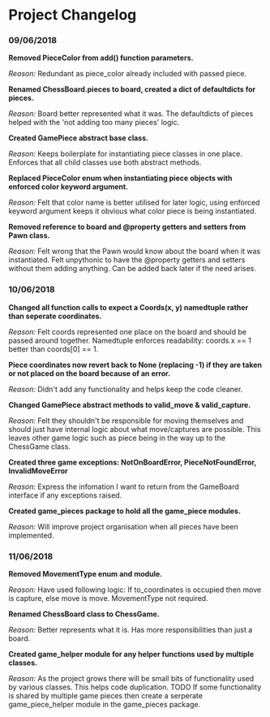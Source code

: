 # Project Changelog

### 09/06/2018

**Removed PieceColor from add() function parameters.**

*Reason:* Redundant as piece_color already included with passed piece.


**Renamed ChessBoard.pieces to board, created a dict of defaultdicts for pieces.**

*Reason:* Board better represented what it was. The defaultdicts of pieces helped with the 'not adding too many pieces' logic.


**Created GamePiece abstract base class.**

*Reason:* Keeps boilerplate for instantiating piece classes in one place. Enforces that all child classes use both abstract methods.


**Replaced PieceColor enum when instantiating piece objects with enforced color keyword argument.**

*Reason:* Felt that color name is better utilised for later logic, using enforced keyword argument keeps it obvious what color piece is being instantiated.


**Removed reference to board and @property getters and setters from Pawn class.**

*Reason:* Felt wrong that the Pawn would know about the board when it was instantiated. Felt unpythonic to have the @property getters and setters without them adding anything. Can be added back later if the need arises. 


### 10/06/2018

**Changed all function calls to expect a Coords(x, y) namedtuple rather than seperate coordinates.**

*Reason:* Felt coords represented one place on the board and should be passed around together. Namedtuple enforces readability: coords.x == 1 better than coords[0] == 1.


**Piece coordinates now revert back to None (replacing -1) if they are taken or not placed on the board because of an error.**

*Reason:* Didn't add any functionality and helps keep the code cleaner.


**Changed GamePiece abstract methods to valid_move & valid_capture.**

*Reason:* Felt they shouldn't be responsible for moving themselves and should just have internal logic about what move/captures are possible. This leaves other game logic such as piece being in the way up to the ChessGame class.


**Created three game exceptions: NotOnBoardError, PieceNotFoundError, InvalidMoveError**

*Reason:* Express the infomation I want to return from the GameBoard interface if any exceptions raised.


**Created game_pieces package to hold all the game_piece modules.**

*Reason:* Will improve project organisation when all pieces have been implemented.


### 11/06/2018

**Removed MovementType enum and module.**

*Reason:* Have used following logic: If to_coordinates is occupied then move is capture, else move is move. MovementType not required.


**Renamed ChessBoard class to ChessGame.**

*Reason:* Better represents what it is. Has more responsibilities than just a board.


**Created game_helper module for any helper functions used by multiple classes.**

*Reason:* As the project grows there will be small bits of functionality used by various classes. This helps code duplication. TODO If some functionality is shared by multiple game pieces then create a serperate game_piece_helper module in the game_pieces package.
